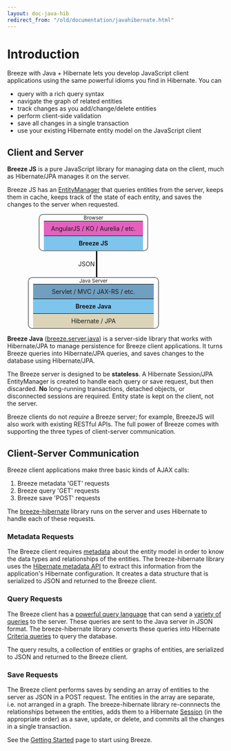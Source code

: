 ```yaml
---
layout: doc-java-hib
redirect_from: "/old/documentation/javahibernate.html"
---
```


# Introduction

Breeze with Java + Hibernate lets you develop JavaScript client applications using the same powerful idioms you find in Hibernate.  You can

- query with a rich query syntax
- navigate the graph of related entities
- track changes as you add/change/delete entities
- perform client-side validation
- save all changes in a single transaction
- use your existing Hibernate entity model on the JavaScript client

## Client and Server

**Breeze JS** is a pure JavaScript library for managing data on the client, much as Hibernate/JPA manages it on the server.  

Breeze JS has an [EntityManager](/doc-js/entitymanager-and-caching.html) that queries entities from the server, keeps them in cache, keeps track of the state of each entity, and saves the changes to the server when requested.

<style scoped>
.diagram {
	text-align: center;
	display: flex;
	flex-direction: column;
}
.diagram .diagram-box {
	border: 2px solid gray; border-radius: 10px;
	flex: 1;
	margin: auto;
}
.diagram .diagram-box .diagram-box-title {
	font-size: smaller;
}
.diagram .diagram-box .diagram-box-row {
	margin: 0px 10px;
	padding: 8px;
	border-top: black solid 1px;
}
.diagram .diagram-line {
	width: 50%;
	padding: 10px 3px;
	border-right: black solid 3px;
	text-align: right;
}
</style>

<div class="diagram" style="width: 400px">
<div class="diagram-box" style="width: 250px">
	<div class="diagram-box-title">Browser</div>
	<div class="diagram-box-row" style="background-color: rgb(226, 98, 189);">AngularJS / KO / Aurelia / etc.</div>
	<div class="diagram-box-row" style="background-color: rgb(126, 197, 238);"><b>Breeze JS</b></div>
</div>

<div class="diagram-line" style="line-height: 40px;">JSON</div>

<div class="diagram-box" style="width: 300px">
	<div class="diagram-box-title">Java Server</div>
	<div class="diagram-box-row" style="background-color: rgb(113, 159, 192);">Servlet / MVC / JAX-RS / etc.</div>
	<div class="diagram-box-row" style="background-color: rgb(126, 197, 238);"><b>Breeze Java</b></div>
	<div class="diagram-box-row" style="background-color: rgb(219, 212, 184);">Hibernate / JPA</div>
</div>
</div>

**Breeze Java** ([breeze.server.java](https://github.com/Breeze/breeze.server.java)) is a server-side library that works with Hibernate/JPA to manage persistence for Breeze client applications.  It turns Breeze queries into Hibernate/JPA queries, and saves changes to the database using Hibernate/JPA.  

The Breeze server is designed to be **stateless**.  A Hibernate Session/JPA EntityManager is created to handle each query or save request, but then discarded.  **No** long-running transactions, detached objects, or disconnected sessions are required.  Entity state is kept on the client, not the server.

Breeze clients do not *require* a Breeze server; for example, BreezeJS will also work with existing RESTful APIs.  The full power of Breeze comes with supporting the three types of client-server communication.

## Client-Server Communication

Breeze client applications make three basic kinds of AJAX calls:

   1. Breeze metadata 'GET' requests
   2. Breeze query 'GET' requests
   3. Breeze save 'POST' requests

The [breeze-hibernate](https://github.com/Breeze/breeze.server.java) library runs on the server and uses Hibernate to handle each of these requests.

### Metadata Requests

The Breeze client requires [metadata](/doc-js/metadata.html) about the entity model in order to know the data types and relationships of the entities.  The breeze-hibernate library uses the [Hibernate metadata API](http://docs.jboss.org/hibernate/orm/4.3/javadocs/org/hibernate/metadata/package-summary.html) to extract this information from the application's Hibernate configuration. It creates a data structure that is serialized to JSON and returned to the Breeze client. 

### Query Requests

The Breeze client has a [powerful query language](/doc-js/query-using-json.html) that can send a [variety of queries](/doc-js/query-examples.html) to the server.  These queries are sent to the Java server in JSON format.  The breeze-hibernate library converts these queries into Hibernate [Criteria queries](http://docs.jboss.org/hibernate/orm/4.3/manual/en-US/html/ch17.html) to query the database.

The query results, a collection of entities or graphs of entities, are serialized to JSON and returned to the Breeze client.

### Save Requests

The Breeze client performs saves by sending an array of entities to the server as JSON in a POST request.  The entities in the array are separate, i.e. not arranged in a graph. The breeze-hibernate library re-connnects the relationships between the entities, adds them to a Hibernate [Session](http://docs.jboss.org/hibernate/orm/4.3/javadocs/org/hibernate/Session.html) (in the appropriate order) as a save, update, or delete, and commits all the changes in a single transaction.

See the [Getting Started](getting-started.html) page to start using Breeze.